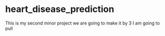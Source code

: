 # heart_disease_prediction
This is my second minor project
we are going to make it by 3 
I am going to pull
